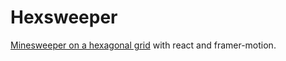 # Hexsweeper

[Minesweeper on a hexagonal grid](https://hexes.netlify.com) with react and framer-motion.
